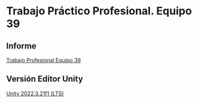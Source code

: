 # Trabajo Práctico Profesional. Equipo 39

## Informe
[Trabajo Profesional Equipo 39](https://docs.google.com/document/d/1lHw3KiCeLMCV55vzw0uoxWdT0RyMdxAKfcS6rE5wAAU/edit)

## Versión Editor Unity

[Unity 2022.3.21f1 (LTS)](https://unity.com/releases/editor/whats-new/2022.3.21)
